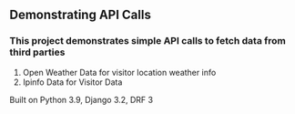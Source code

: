 ## Demonstrating API Calls

### This project demonstrates simple API calls to fetch data from third parties

1. Open Weather Data for visitor location weather info
2. Ipinfo Data for Visitor Data

Built on Python 3.9, Django 3.2, DRF 3